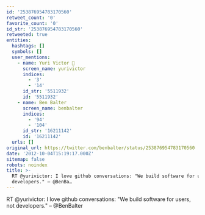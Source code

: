 ```yaml
---
id: '253876954783170560'
retweet_count: '0'
favorite_count: '0'
id_str: '253876954783170560'
retweeted: true
entities:
  hashtags: []
  symbols: []
  user_mentions:
    - name: Yuri Victor 🖤
      screen_name: yurivictor
      indices:
        - '3'
        - '14'
      id_str: '5511932'
      id: '5511932'
    - name: Ben Balter
      screen_name: benbalter
      indices:
        - '94'
        - '104'
      id_str: '16211142'
      id: '16211142'
  urls: []
original_url: https://twitter.com/benbalter/status/253876954783170560
date: '2012-10-04T15:19:17.000Z'
sitemap: false
robots: noindex
title: >-
  RT @yurivictor: I love github conversations: "We build software for users, not
  developers." – @BenBa…
---
```


RT @yurivictor: I love github conversations: "We build software for users, not developers." – @BenBalter